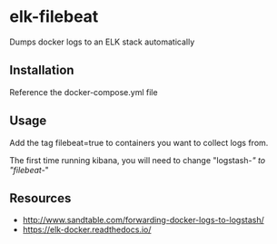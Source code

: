 # elk-filebeat
Dumps docker logs to an ELK stack automatically

## Installation
Reference the docker-compose.yml file

## Usage
Add the tag filebeat=true to containers you want to collect logs from.

The first time running kibana, you will need to change "logstash-*" to "filebeat-*"

## Resources
* http://www.sandtable.com/forwarding-docker-logs-to-logstash/
* https://elk-docker.readthedocs.io/
